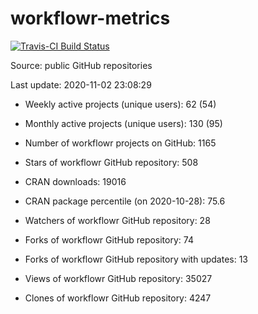 
<!-- README.md is generated from README.Rmd. Please edit that file -->
workflowr-metrics
=================

[![Travis-CI Build Status](https://travis-ci.org/workflowr/workflowr-metrics.svg?branch=master)](https://travis-ci.org/workflowr/workflowr-metrics)

Source: public GitHub repositories

Last update: 2020-11-02 23:08:29

-   Weekly active projects (unique users): 62 (54)

-   Monthly active projects (unique users): 130 (95)

-   Number of workflowr projects on GitHub: 1165

-   Stars of workflowr GitHub repository: 508

-   CRAN downloads: 19016

-   CRAN package percentile (on 2020-10-28): 75.6

-   Watchers of workflowr GitHub repository: 28

-   Forks of workflowr GitHub repository: 74

-   Forks of workflowr GitHub repository with updates: 13

-   Views of workflowr GitHub repository: 35027

-   Clones of workflowr GitHub repository: 4247
